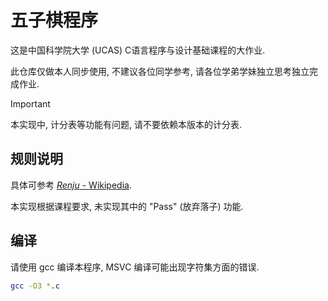 # 五子棋程序

这是中国科学院大学 (UCAS) C语言程序与设计基础课程的大作业.

此仓库仅做本人同步使用, 不建议各位同学参考, 请各位学弟学妹独立思考独立完成作业.

> [!IMPORTANT]
> 本实现中, 计分表等功能有问题, 请不要依赖本版本的计分表.

## 规则说明

具体可参考 [*Renju* - Wikipedia](https://en.wikipedia.org/wiki/Renju).

本实现根据课程要求, 未实现其中的 "Pass" (放弃落子) 功能.

## 编译

请使用 gcc 编译本程序, MSVC 编译可能出现字符集方面的错误.

```bash
gcc -O3 *.c
```
